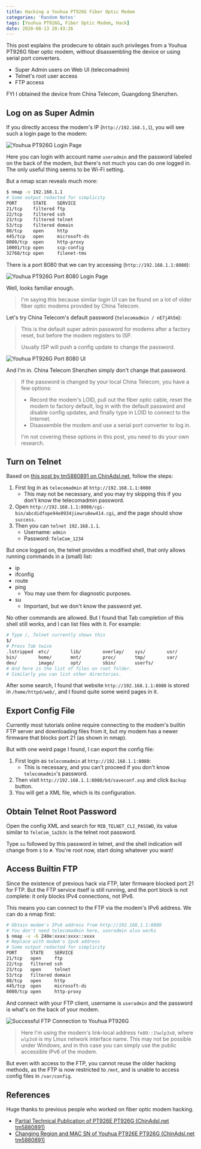 ```yaml
---
title: Hacking a Youhua PT926G Fiber Optic Modem
categories: 'Random Notes'
tags: [Youhua PT926G, Fiber Optic Modem, Hack]
date: 2020-08-13 20:43:26
---
```


This post explains the prodecure to obtain such privileges from a Youhua PT926G fiber optic modem, without disassembling the device or using serial port converters.

- Super Admin users on Web UI (telecomadmin)
- Telnet's root user access
- FTP access

FYI I obtained the device from China Telecom, Guangdong Shenzhen.

Log on as Super Admin
---------------------

If you directly access the modem's IP (`http://192.168.1,1`), you will see such a login page to the modem:

![Youhua PT926G Login Page](../../../../../usr/uploads/202008/youhua-pt926g-default-page.png)

Here you can login with account name `useradmin` and the password labeled on the back of the modem, but there's not much you can do one logged in. The only useful thing seems to be Wi-Fi setting.

But a nmap scan reveals much more:

```bash
$ nmap -v 192.168.1.1
# Some output redacted for simplicity
PORT      STATE    SERVICE
21/tcp    filtered ftp
22/tcp    filtered ssh
23/tcp    filtered telnet
53/tcp    filtered domain
80/tcp    open     http
445/tcp   open     microsoft-ds
8080/tcp  open     http-proxy
10001/tcp open     scp-config
32768/tcp open     filenet-tms
```

There is a port 8080 that we can try accessing (`http://192.168.1.1:8080`):

![Youhua PT926G Port 8080 Login Page](../../../../../usr/uploads/202008/youhua-pt926g-8080.png)

Well, looks familiar enough.

> I'm saying this because similar login UI can be found on a lot of older fiber optic modems provided by China Telecom.

Let's try China Telecom's default password (`telecomadmin / nE7jA%5m`):

> This is the default super admin password for modems after a factory reset, but before the modem registers to ISP.
>
> Usually ISP will push a config update to change the password.

![Youhua PT926G Port 8080 UI](../../../../../usr/uploads/202008/youhua-pt926g-8080-logged-on.png)

And I'm in. China Telecom Shenzhen simply don't change that password.

> If the password is changed by your local China Telecom, you have a few options:
>
> - Record the modem's LOID, pull out the fiber optic cable, reset the modem to factory default, log in with the default password and disable config updates, and finally type in LOID to connect to the Internet.
> - Disassemble the modem and use a serial port converter to log in.
>
> I'm not covering these options in this post, you need to do your own research.

Turn on Telnet
--------------

Based on [this post by tm5880891 on ChinAdsl.net](http://www.chinadsl.net/forum.php?mod=viewthread&tid=165272), follow the steps:

1. First log in as `telecomadmin` at `http://192.168.1.1:8080`
   - This may not be necessary, and you may try skipping this if you don't know the telecomadmin password.
2. Open `http://192.168.1.1:8080/cgi-bin/abcdidfope94e0934jiewru8ew414.cgi`, and the page should show `success`.
3. Then you can `telnet 192.168.1.1`.
   - Username: `admin`
   - Password: `TeleCom_1234`

But once logged on, the telnet provides a modified shell, that only allows running commands in a (small) list:

- ip
- ifconfig
- route
- ping
  - You may use them for diagnostic purposes.
- su
  - Important, but we don't know the password yet.

No other commands are allowed. But I found that Tab completion of this shell still works, and I can list files with it. For example:

```bash
# Type /, Telnet currently shows this
$/
# Press Tab twice
.lstripped  etc/        lib/        overlay/    sys/        usr/
bin/        home/       mnt/        proc/       tmp/        var/
dev/        image/      opt/        sbin/       userfs/
# And here is the list of files on root folder.
# Similarly you can list other directories.
```

After some search, I found that website `http://192.168.1.1:8080` is stored in `/home/httpd/web/`, and I found quite some weird pages in it.

Export Config File
------------------

Currently most tutorials online require connecting to the modem's builtin FTP server and downloading files from it, but my modem has a newer firmware that blocks port 21 (as shown in nmap).

But with one weird page I found, I can export the config file:

1. First login as `telecomadmin` at `http://192.168.1.1:8080`:
   - This is necessary, and you can't proceed if you don't know `telecomadmin`'s password.
2. Then visit `http://192.168.1.1:8080/bd/saveconf.asp` and click `Backup` button.
3. You will get a XML file, which is its configuration.

Obtain Telnet Root Password
---------------------------

Open the config XML and search for `MIB_TELNET_CLI_PASSWD`, its value similar to `TeleCom_1a2b3c` is the telnet root password.

Type `su` followed by this password in telnet, and the shell indication will change from `$` to `#`. You're root now, start doing whatever you want!

Access Builtin FTP
------------------

Since the existence of previous hack via FTP, later firmware blocked port 21 for FTP. But the FTP service itself is still running, and the port block is not complete: it only blocks IPv4 connections, not IPv6.

This means you can connect to the FTP via the modem's IPv6 address. We can do a nmap first:

```bash
# Obtain modem's IPv6 address from http://192.168.1.1:8080
# You don't need telecomadmin here, useradmin also works
$ nmap -v -6 240e:xxxx:xxxx::xxxx
# Replace with modem's Ipv6 address
# Some output redacted for simplicity
PORT     STATE    SERVICE
21/tcp   open     ftp
22/tcp   filtered ssh
23/tcp   open     telnet
53/tcp   filtered domain
80/tcp   open     http
445/tcp  open     microsoft-ds
8080/tcp open     http-proxy
```

And connect with your FTP client, username is `useradmin` and the password is what's on the back of your modem.

![Successful FTP Connection to Youhua PT926G](../../../../../usr/uploads/202008/youhua-pt926g-ftp.png)

> Here I'm using the modem's link-local address `fe80::1%wlp3s0`, where `wlp3s0` is my Linux network interface name. This may not be possible under Windows, and in this case you can simply use the public accessible IPv6 of the modem.

But even with access to the FTP, you cannot reuse the older hacking methods, as the FTP is now restricted to `/mnt`, and is unable to access config files in `/var/config`.

References
----------

Huge thanks to previous people who worked on fiber optic modem hacking.

- [Partial Technical Publication of PT926E PT926G (ChinAdsl.net tm5880891)](http://www.chinadsl.net/forum.php?mod=viewthread&tid=165272)
- [Changing Region and MAC SN of Youhua PT926E PT926G (ChinAdsl.net tm5880891)](http://www.chinadsl.net/forum.php?mod=viewthread&tid=166519)
